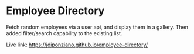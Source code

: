 # Employee Directory
Fetch random employees via a user api, and display them in a gallery. Then added filter/search capability to the existing list.

Live link: https://jdiponziano.github.io/employee-directory/
